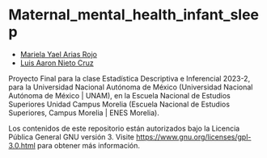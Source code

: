 # Maternal_mental_health_infant_sleep

* [Mariela Yael Arias Rojo](https://github.com/marielaAriass)
* [Luis Aaron Nieto Cruz](https://github.com/LuisAaronNietoCruz)

Proyecto Final para la clase Estadística Descriptiva e Inferencial 2023-2, para la Universidad Nacional Autónoma de México (Universidad Nacional Autónoma de México | UNAM), en la Escuela Nacional de Estudios Superiores Unidad Campus Morelia (Escuela Nacional de Estudios Superiores, Campus Morelia | ENES Morelia).

Los contenidos de este repositorio están autorizados bajo la Licencia Pública General GNU versión 3. Visite https://www.gnu.org/licenses/gpl-3.0.html para obtener más información.
